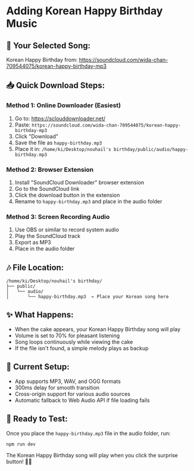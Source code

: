 # Adding Korean Happy Birthday Music

## 🎵 **Your Selected Song:**

Korean Happy Birthday from: https://soundcloud.com/wida-chan-709544075/korean-happy-birthday-mp3

## 📥 **Quick Download Steps:**

### **Method 1: Online Downloader (Easiest)**

1. Go to: https://sclouddownloader.net/
2. Paste: `https://soundcloud.com/wida-chan-709544075/korean-happy-birthday-mp3`
3. Click "Download"
4. Save the file as `happy-birthday.mp3`
5. Place it in: `/home/ki/Desktop/nouhail's birthday/public/audio/happy-birthday.mp3`

### **Method 2: Browser Extension**

1. Install "SoundCloud Downloader" browser extension
2. Go to the SoundCloud link
3. Click the download button in the extension
4. Rename to `happy-birthday.mp3` and place in the audio folder

### **Method 3: Screen Recording Audio**

1. Use OBS or similar to record system audio
2. Play the SoundCloud track
3. Export as MP3
4. Place in the audio folder

## 🎶 **File Location:**

```
/home/ki/Desktop/nouhail's birthday/
├── public/
│   └── audio/
│       └── happy-birthday.mp3  ← Place your Korean song here
```

## ✨ **What Happens:**

- When the cake appears, your Korean Happy Birthday song will play
- Volume is set to 70% for pleasant listening
- Song loops continuously while viewing the cake
- If the file isn't found, a simple melody plays as backup

## 🔧 **Current Setup:**

- App supports MP3, WAV, and OGG formats
- 300ms delay for smooth transition
- Cross-origin support for various audio sources
- Automatic fallback to Web Audio API if file loading fails

## 🚀 **Ready to Test:**

Once you place the `happy-birthday.mp3` file in the audio folder, run:

```bash
npm run dev
```

The Korean Happy Birthday song will play when you click the surprise button! 🎂🎵
